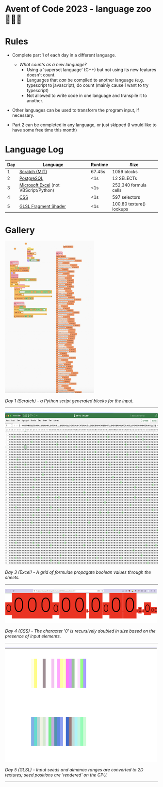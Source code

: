 # Avent of Code 2023 - language zoo 🦒🦏🦓

# Rules

- Complete part 1 of each day in a different language.
  - _What counts as a new language?_
    - Using a 'superset language' (C++) but not using its new features doesn't count.
    - Languages that _can_ be compiled to another language (e.g. typescript to javascript), do count (mainly cause I want to try typescript)
    - Not allowed to write code in one language and transpile it to another.
- Other languages can be used to transform the program input, if necessary.

- Part 2 can be completed in any language, or just skipped (I would like to have some free time this month)

# Language Log

| Day | Language                                  | Runtime | Size        |
| --- | ----------------------------------------- | ------- | ----------- |
| 1   | [Scratch (MIT)](https://scratch.mit.edu/) | 67.45s  | 1059 blocks |
| 2   | [PostgreSQL](https://www.postgresql.org/) | <1s     | 12 SELECTs  |
| 3   | [Microsoft Excel](https://www.microsoft.com/en-gb/microsoft-365/excel) (not VBScript/Python)| <1s | 252,340 formula cells |
| 4   | [CSS](https://developer.mozilla.org/en-US/docs/Web/CSS) | <1s     | 597 selectors  |
| 5   | [GLSL Fragment Shader](https://www.khronos.org/opengl/wiki/Fragment_Shader) | <1s     | 100,80 texture() lookups  |


# Gallery

<img src="2023/gallery/day1.jpg" alt="drawing" height="500"/>

_Day 1 (Scratch) - a Python script generated blocks for the input._

---

<img src="2023/gallery/day3.png" height="500"/>

_Day 3 (Excel) - A grid of formulae propagate boolean values through the sheets._

---

<img src="2023/gallery/day4.png" width="500"/>

_Day 4 (CSS) - The character '0' is recursively doubled in size based on the presence of input elements._

---

<img src="2023/gallery/day5.png" width="500"/>

_Day 5 (GLSL) - Input seeds and almanac ranges are converted to 2D textures; seed positions are 'rendered' on the GPU._

---

